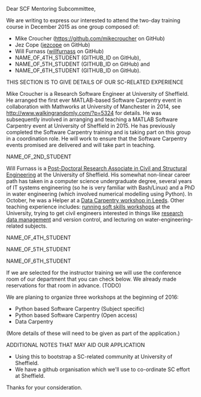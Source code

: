 Dear SCF Mentoring Subcommittee,

We are writing to express our interested to attend the two-day training course in December 2015 as one group composed of:

* Mike Croucher (https://github.com/mikecroucher on GitHub)
* Jez Cope ([jezcope](https://github.com/jezcope) on GitHub)
* Will Furnass ([willfurnass](https://github.com/willfurnass) on GitHub)
* NAME_OF_4TH_STUDENT (GITHUB_ID on GitHub),
* NAME_OF_5TH_STUDENT (GITHUB_ID on GitHub) and
* NAME_OF_6TH_STUDENT (GITHUB_ID on GitHub).

THIS SECTION IS TO GIVE DETAILS OF OUR SC-RELATED EXPERIENCE

Mike Croucher is a Research Software Engineer at University of Sheffield. He arranged the first ever MATLAB-based Software Carpentry event in collaboration with Mathworks at University of Manchester in 2014, see http://www.walkingrandomly.com/?p=5324 for details. He was subsequently involved in arranging and teaching a MATLAB Software Carpentry event at University of Sheffield in 2015. He has previously completed the Software Carpentry training and is taking part on this group in a coordination role. He will work to ensure that the Software Carpentry events promised are delivered and will take part in teaching.

NAME_OF_2ND_STUDENT

Will Furnass is a [Post-Doctoral Research Associate in Civil and Structural Engineering](https://www.shef.ac.uk/civil/staff/research/furnassw) at the University of Sheffield.  His somewhat non-linear career path has taken in a computer science undergraduate degree, several years of IT systems engineering (so he is very familiar with Bash/Linux) and a PhD in water engineering (which involved numerical modelling using Python).  In October, he was a Helper at a [Data Carpentry workshop in Leeds](http://hpcarcher.github.io/2015-10-29-Leeds-DC/).  Other teaching experience includes: [running soft skills workshops](http://www.sheffield.ac.uk/ssid/301/services/workshops) at the University, trying to get civil engineers interested in things like [research data management](https://github.com/willfurnass/RDMPresentationApr2014) and version control, and lecturing on water-engineering-related subjects.

NAME_OF_4TH_STUDENT

NAME_OF_5TH_STUDENT

NAME_OF_6TH_STUDENT

If we are selected for the instructor training we will use the conference room of our department that you can check below. We already made reservations for that room in advance. (TODO)

We are planing to organize three workshops at the beginning of 2016:

* Python based Software Carpentry (Subject specific)
* Python based Software Carpentry (Open access)
* Data Carpentry

(More details of these will need to be given as part of the application.)

ADDITIONAL NOTES THAT MAY AID OUR APPLICATION

* Using this to bootstrap a SC-related community at University of Sheffield.
* We have a github organisation which we'll use to co-ordinate SC effort at Sheffield.

Thanks for your consideration.
